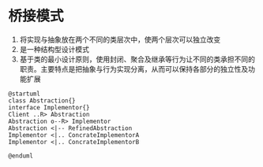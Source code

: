 # 桥接模式

1. 将实现与抽象放在两个不同的类层次中，使两个层次可以独立改变
2. 是一种结构型设计模式
3. 基于类的最小设计原则，使用封闭、聚合及继承等行为让不同的类承担不同的职责。主要特点是把抽象与行为实现分离，从而可以保持各部分的独立性及功能扩展

```plantuml
@startuml
class Abstraction{}
interface Implementor{}
Client ..R> Abstraction
Abstraction o--R> Implementor
Abstraction <|-- RefinedAbstraction
Implementor <|.. ConcrateImplementorA
Implementor <|.. ConcrateImplementorB

@enduml
```
